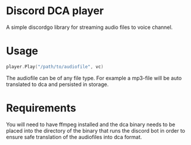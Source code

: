 # Discord DCA player

A simple discordgo library for streaming audio files to voice channel. 

# Usage

```go
player.Play("/path/to/audiofile", vc)
```

The audiofile can be of any file type. For example a mp3-file will be auto translated to dca and persisted in storage.

# Requirements
You will need to have ffmpeg installed and the dca binary needs to be placed into the directory of the binary that runs the discord bot
in order to ensure safe translation of the audiofiles into dca format.